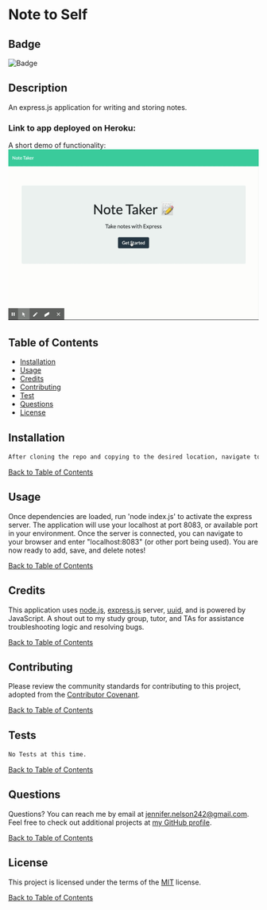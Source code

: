 # Note to Self

  ## Badge

  ![Badge](https://img.shields.io/badge/license-MIT-green.svg)

  ## Description

  An express.js application for writing and storing notes.

  ### Link to app deployed on Heroku:

  A short demo of functionality:
  ![gif](./assets/NoteTaker.gif)

  
  ## Table of Contents
  
  - [Installation](#Installation)
  - [Usage](#Usage)
  - [Credits](#Credits)
  - [Contributing](#Contributing)
  - [Test](#Tests)
  - [Questions](#Questions)
  - [License](#License)
  
  ## Installation

  ```bash
  After cloning the repo and copying to the desired location, navigate to the develop folder.  From the develop folder, run 'npm install' to install dependencies.  
  ```

  [Back to Table of Contents](#table-of-contents)
  
  ## Usage

  Once dependencies are loaded, run 'node index.js' to activate the express server.  The application will use your localhost at port 8083, or available port in your environment.  Once the server is connected, you can navigate to your browser and enter "localhost:8083" (or other port being used).  You are now ready to add, save, and delete notes!

  [Back to Table of Contents](#table-of-contents)
  
  ## Credits

  This application uses [node.js](https://www.npmjs.com/package/node.js), [express.js](https://www.npmjs.com/package/express) server, [uuid](https://www.npmjs.com/package/uuid), and is powered by JavaScript. A shout out to my study group, tutor, and TAs for assistance troubleshooting logic and resolving bugs.

  [Back to Table of Contents](#table-of-contents)
  
  ## Contributing
  
  Please review the community standards for contributing to this project, adopted from the [Contributor Covenant](https://www.contributor-covenant.org/).

  [Back to Table of Contents](#table-of-contents)
  
  ## Tests

  ```bash
  No Tests at this time.
  ```

  [Back to Table of Contents](#table-of-contents)
  
  ## Questions
  
  Questions? You can reach me by email at jennifer.nelson242@gmail.com. Feel free to check out additional projects at [my GitHub profile](https://github.com/jnel-221).

  [Back to Table of Contents](#table-of-contents)
  
  ## License

  This project is licensed under the terms of the [MIT](license) license.
  
  [Back to Table of Contents](#table-of-contents)
